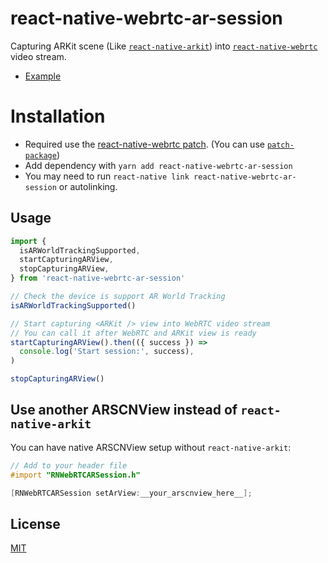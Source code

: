 # react-native-webrtc-ar-session

Capturing ARKit scene (Like [`react-native-arkit`](https://github.com/react-native-ar/react-native-arkit)) into [`react-native-webrtc`](https://github.com/react-native-webrtc/react-native-webrtc) video stream.

- [Example](https://github.com/jhen0409/rn-webrtc-arkit-integration/tree/master/apps/RNWebRTCARExample)

# Installation

- Required use the [react-native-webrtc patch](https://github.com/jhen0409/rn-webrtc-arkit-integration/blob/master/patches/react-native-webrtc%2B1.75.3.patch). (You can use [`patch-package`](https://github.com/ds300/patch-package))
- Add dependency with `yarn add react-native-webrtc-ar-session`
- You may need to run `react-native link react-native-webrtc-ar-session` or autolinking.

## Usage

```js
import {
  isARWorldTrackingSupported,
  startCapturingARView,
  stopCapturingARView,
} from 'react-native-webrtc-ar-session'

// Check the device is support AR World Tracking
isARWorldTrackingSupported()

// Start capturing <ARKit /> view into WebRTC video stream
// You can call it after WebRTC and ARKit view is ready
startCapturingARView().then(({ success }) =>
  console.log('Start session:', success),
)

stopCapturingARView()
```

## Use another ARSCNView instead of `react-native-arkit`

You can have native ARSCNView setup without `react-native-arkit`:

```objective-c
// Add to your header file
#import "RNWebRTCARSession.h"

[RNWebRTCARSession setArView:__your_arscnview_here__];
```

## License

[MIT](https://github.com/jhen0409/rn-webrtc-arkit-integration/blob/master/LICENSE.md)

